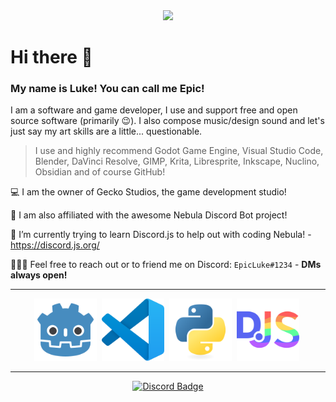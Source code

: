 <div id="header" align="center">
  <img src="https://media.giphy.com/media/ule4vhcY1xEKQ/giphy.gif" width="200"/>
</div>


# Hi there 👋
### My name is Luke! You can call me Epic!


I am a software and game developer, I use and support free and open source software (primarily 😉).
I also compose music/design sound and let's just say my art skills are a little... questionable.


> I use and highly recommend Godot Game Engine, Visual Studio Code, Blender, DaVinci Resolve,
GIMP, Krita, Libresprite, Inkscape, Nuclino, Obsidian and of course GitHub!


💻 I am the owner of Gecko Studios, the game development studio!

🤖 I am also affiliated with the awesome Nebula Discord Bot project!

🌱 I’m currently trying to learn Discord.js to help out with coding Nebula! - https://discord.js.org/

🧑‍🤝‍🧑 Feel free to reach out or to friend me on Discord: `EpicLuke#1234` - __DMs always open!__


---


<div align="center">
  <img src="https://github.com/devicons/devicon/blob/1119b9f84c0290e0f0b38982099a2bd027a48bf1/icons/godot/godot-original.svg" title="Godot Engine" alt="Godot Engine" width="100" height="100"/>&nbsp;
  <img src="https://github.com/devicons/devicon/blob/1119b9f84c0290e0f0b38982099a2bd027a48bf1/icons/vscode/vscode-original.svg" title="Visual Studio Code" alt="Visual Studio Code" width="100" height="100"/>&nbsp;
  <img src="https://github.com/devicons/devicon/blob/1119b9f84c0290e0f0b38982099a2bd027a48bf1/icons/python/python-original.svg" title="Python" alt="Python" width="100" height="100"/>&nbsp;
  <img src="https://github.com/devicons/devicon/blob/1119b9f84c0290e0f0b38982099a2bd027a48bf1/icons/discordjs/discordjs-original.svg" title="Discord.js" alt="Discord.js" width="100" height="100"/>&nbsp;

  
---


<div id="badges" align="center">
  <a href="https://discordapp.com/users/1058287634402783294">
    <img src="https://img.shields.io/badge/Discord-blue?style=for-the-badge&logo=discord&logoColor=white" alt="Discord Badge"/>
  </a>
</div>
